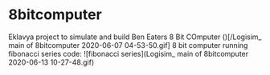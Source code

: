 # 8bitcomputer
Eklavya project to simulate and build Ben Eaters 8 Bit COmputer
()[/Logisim_ main of 8bitcomputer 2020-06-07 04-53-50.gif]
8 bit computer running fibonacci series code:
![fibonacci series](Logisim_ main of 8bitcomputer 2020-06-13 10-27-48.gif)
